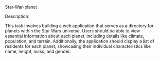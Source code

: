  Star-War-planet

 Description:

This task involves building a web application that serves as a directory for planets within the Star Wars universe. Users should be able to view essential information about each planet, including details like climate, population, and terrain. Additionally, the application should display a list of residents for each planet, showcasing their individual characteristics like name, height, mass, and gender.

